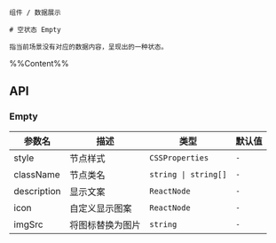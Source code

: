 `````
组件 / 数据展示

# 空状态 Empty

指当前场景没有对应的数据内容，呈现出的一种状态。
`````

%%Content%%

## API

### Empty

|参数名|描述|类型|默认值|
|---|---|---|---|
|style|节点样式|`CSSProperties`|`-`|
|className|节点类名|`string \| string[]`|`-`|
|description|显示文案|`ReactNode`|`-`|
|icon|自定义显示图案|`ReactNode`|`-`|
|imgSrc|将图标替换为图片|`string`|`-`|
